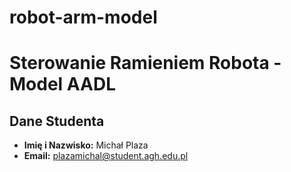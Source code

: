 # robot-arm-model

# Sterowanie Ramieniem Robota - Model AADL

## Dane Studenta

*   **Imię i Nazwisko:** Michał Plaza
*   **Email:** plazamichal@student.agh.edu.pl
